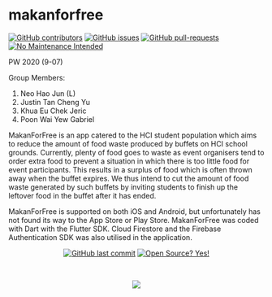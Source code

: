 # makanforfree

[![GitHub contributors](https://img.shields.io/github/contributors/N-HJ/MakanForFree.svg)](https://GitHub.com/N-HJ/MakanForFree/graphs/contributors/)
[![GitHub issues](https://img.shields.io/github/issues/Naereen/StrapDown.js.svg)](https://GitHub.com/N-HJ/MakanForFree/issues/)
[![GitHub pull-requests](https://img.shields.io/github/issues-pr/N-HJ/MakanForFree.svg)](https://GitHub.com/N-HJ/MakanForFree/pull/)
[![No Maintenance Intended](http://unmaintained.tech/badge.svg)](http://unmaintained.tech/)

PW 2020 (9-07)

Group Members:
1. Neo Hao Jun (L)
2. Justin Tan Cheng Yu
3. Khua Eu Chek Jeric
4. Poon Wai Yew Gabriel

MakanForFree is an app catered to the HCI student population which aims to reduce the amount of food waste produced by buffets on HCI school grounds. Currently, plenty of food goes to waste as event organisers tend to order extra food to prevent a situation in which there is too little food for event participants. This results in a surplus of food which is often thrown away when the buffet expires. We thus intend to cut the amount of food waste generated by such buffets by inviting students to finish up the leftover food in the buffet after it has ended.

MakanForFree is supported on both iOS and Android, but unfortunately has not found its way to the App Store or Play Store. MakanForFree was coded with Dart with the Flutter SDK. Cloud Firestore and the Firebase Authentication SDK was also utilised in the application.

<center>

[![GitHub last commit](https://img.shields.io/github/last-commit/N-HJ/MakanForFree?style=flat)]()
[![Open Source? Yes!](https://badgen.net/badge/Open%20Source%20%3F/Yes%21/blue?icon=github)]()

<br/>

![](http://estruyf-github.azurewebsites.net/api/VisitorHit?user=N-HJ&repo=MakanForFree&countColorcountColor&countColor=%237B1E7A)

</center>
